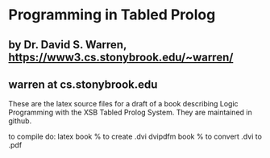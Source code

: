 # Programming in Tabled Prolog

## by Dr. David S. Warren, https://www3.cs.stonybrook.edu/~warren/
##                         warren at cs.stonybrook.edu

These are the latex source files for a draft of a book describing
Logic Programming with the XSB Tabled Prolog System.  They are
maintained in github.

to compile do:
latex book    % to create .dvi
dvipdfm book  % to convert .dvi to .pdf
